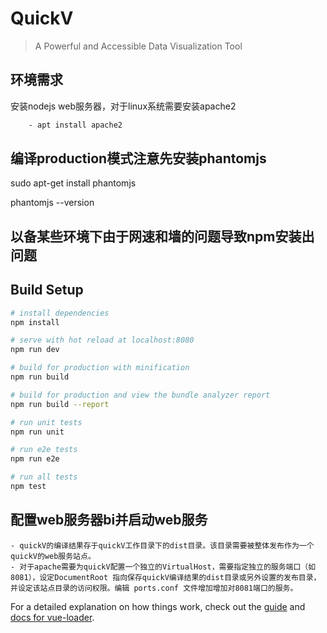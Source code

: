 # QuickV

> A Powerful and Accessible Data Visualization Tool

## 环境需求
安装nodejs
web服务器，对于linux系统需要安装apache2
``` bash
    - apt install apache2
```
## 编译production模式注意先安装phantomjs
sudo apt-get install phantomjs

phantomjs --version

## 以备某些环境下由于网速和墙的问题导致npm安装出问题

## Build Setup

``` bash
# install dependencies
npm install

# serve with hot reload at localhost:8080
npm run dev

# build for production with minification
npm run build

# build for production and view the bundle analyzer report
npm run build --report

# run unit tests
npm run unit

# run e2e tests
npm run e2e

# run all tests
npm test
```

## 配置web服务器bi并启动web服务

    - quickV的编译结果存于quickV工作目录下的dist目录。该目录需要被整体发布作为一个quickV的web服务站点。
    - 对于apache需要为quickV配置一个独立的VirtualHost，需要指定独立的服务端口（如 8081），设定DocumentRoot 指向保存quickV编译结果的dist目录或另外设置的发布目录，并设定该站点目录的访问权限。编辑 ports.conf 文件增加增加对8081端口的服务。

For a detailed explanation on how things work, check out the [guide](http://vuejs-templates.github.io/webpack/) and [docs for vue-loader](http://vuejs.github.io/vue-loader).
